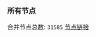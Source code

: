 ### 所有节点
合并节点总数: `31585`
[节点链接](https://github.com/qjlxg/586/raw/refs/heads/master/sub/sub_merge_base64.txt)


